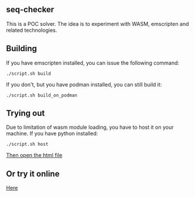 seq-checker
----

This is a POC solver. The idea is to experiment with WASM, emscripten and related technologies.

Building
----

If you have emscripten installed, you can issue the following command:

```
./script.sh build
```

If you don't, but you have podman installed, you can still build it:
```
./script.sh build_on_podman
```

Trying out
----

Due to limitation of wasm module loading, you have to host it on your machine. If you have python installed:
```
./script.sh host
```

[Then open the html file](http://localhost:8000/test.html)

Or try it online
----

[Here](https://frontend-stash.s3.eu-central-1.amazonaws.com/seq-checker/test.html)
